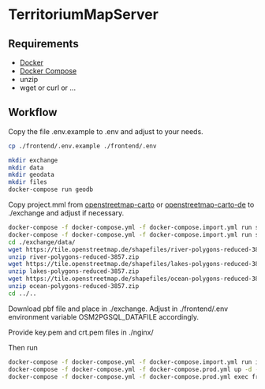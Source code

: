 # TerritoriumMapServer

## Requirements
- [Docker](https://www.docker.com/)
- [Docker Compose](https://github.com/docker/compose)
- unzip
- wget or curl or ...

## Workflow

Copy the file .env.example to .env and adjust to your needs.
``` bash
cp ./frontend/.env.example ./frontend/.env
```

``` bash
mkdir exchange
mkdir data
mkdir geodata
mkdir files
docker-compose run geodb
```

Copy project.mml from [openstreetmap-carto](https://github.com/gravitystorm/openstreetmap-carto) or 
[openstreetmap-carto-de](https://github.com/giggls/openstreetmap-carto-de) to ./exchange and
adjust if necessary.

``` bash
docker-compose -f docker-compose.yml -f docker-compose.import.yml run style
docker-compose -f docker-compose.yml -f docker-compose.import.yml run shapefiles
cd ./exchange/data/
wget https://tile.openstreetmap.de/shapefiles/river-polygons-reduced-3857.zip
unzip river-polygons-reduced-3857.zip
wget https://tile.openstreetmap.de/shapefiles/lakes-polygons-reduced-3857.zip
unzip lakes-polygons-reduced-3857.zip
wget https://tile.openstreetmap.de/shapefiles/ocean-polygons-reduced-3857.zip
unzip ocean-polygons-reduced-3857.zip
cd ../..
```

Download pbf file and place in ./exchange. Adjust in ./frontend/.env environment variable OSM2PGSQL_DATAFILE accordingly.

Provide key.pem and crt.pem files in ./nginx/

Then run
``` bash
docker-compose -f docker-compose.yml -f docker-compose.import.yml run import
docker-compose -f docker-compose.yml -f docker-compose.prod.yml up -d --build
docker-compose -f docker-compose.yml -f docker-compose.prod.yml exec frontend python manage.py createsuperuser
```